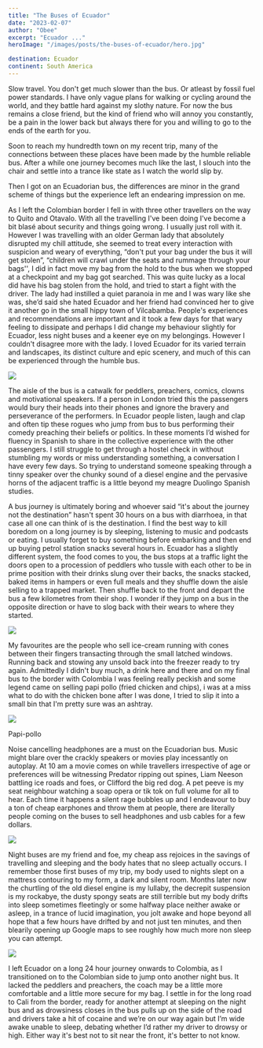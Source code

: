 ```yaml
---
title: "The Buses of Ecuador"
date: "2023-02-07"
author: "Obee"
excerpt: "Ecuador ..."
heroImage: "/images/posts/the-buses-of-ecuador/hero.jpg"

destination: Ecuador
continent: South America
---
```


Slow travel. You don't get much slower than the bus. Or atleast by fossil fuel power standards. I have only vague plans for walking or cycling around the world, and they battle hard against my slothy nature. For now the bus remains a close friend, but the kind of friend who will annoy you constantly, be a pain in the lower back but always there for you and willing to go to the ends of the earth for you.

Soon to reach my hundredth town on my recent trip, many of the connections between these places have been made by the humble reliable bus. After a while one journey becomes much like the last, I slouch into the chair and settle into a trance like state as I watch the world slip by.

Then I got on an Ecuadorian bus, the differences are minor in the grand scheme of things but the experience left an endearing impression on me.

As I left the Colombian border I fell in with three other travellers on the way to Quito and Otavalo. With all the travelling I've been doing I've become a bit blasé about security and things going wrong. I usually just roll with it. However I was travelling with an older German lady that absolutely disrupted my chill attitude, she seemed to treat every interaction with suspicion and weary of everything, “don't put your bag under the bus it will get stolen”, “children will crawl under the seats and rummage through your bags'', I did in fact move my bag from the hold to the bus when we stopped at a checkpoint and my bag got searched. This was quite lucky as a local did have his bag stolen from the hold, and tried to start a fight with the driver. The lady had instilled a quiet paranoia in me and I was wary like she was, she’d said she hated Ecuador and her friend had convinced her to give it another go in the small hippy town of Vilcabamba. People's experiences and recommendations are important and it took a few days for that wary feeling to dissipate and perhaps I did change my behaviour slightly for Ecuador, less night buses and a keener eye on my belongings. However I couldn't disagree more with the lady. I loved Ecuador for its varied terrain and landscapes, its distinct culture and epic scenery, and much of this can be experienced through the humble bus.

![ ](https://cdn.sanity.io/images/ho3u0oh3/production/3bd3830a1b070aa59f6af42af617dcb1e9a4cbfe-1020x768.jpg?w=3840&fit=max&auto=format)

The aisle of the bus is a catwalk for peddlers, preachers, comics, clowns and motivational speakers. If a person in London tried this the passengers would bury their heads into their phones and ignore the bravery and perseverance of the performers. In Ecuador people listen, laugh and clap and often tip these rogues who jump from bus to bus performing their comedy preaching their beliefs or politics. In these moments I’d wished for fluency in Spanish to share in the collective experience with the other passengers. I still struggle to get through a hostel check in without stumbling my words or miss understanding something, a conversation I have every few days. So trying to understand someone speaking through a tinny speaker over the chunky sound of a diesel engine and the pervasive horns of the adjacent traffic is a little beyond my meagre Duolingo Spanish studies.

A bus journey is ultimately boring and whoever said “it's about the journey not the destination” hasn't spent 30 hours on a bus with diarrhoea, in that case all one can think of is the destination. I find the best way to kill boredom on a long journey is by sleeping, listening to music and podcasts or eating. I usually forget to buy something before embarking and then end up buying petrol station snacks several hours in. Ecuador has a slightly different system, the food comes to you, the bus stops at a traffic light the doors open to a procession of peddlers who tussle with each other to be in prime position with their drinks slung over their backs, the snacks stacked, baked items in hampers or even full meals and they shuffle down the aisle selling to a trapped market. Then shuffle back to the front and depart the bus a few kilometres from their shop. I wonder if they jump on a bus in the opposite direction or have to slog back with their wears to where they started.

![ ](https://cdn.sanity.io/images/ho3u0oh3/production/5687792b44d9d19e3c42ed81b8c9fb3fba292d53-960x720.jpg?w=3840&fit=max&auto=format)

My favourites are the people who sell ice-cream running with cones between their fingers transacting through the small latched windows. Running back and stowing any unsold back into the freezer ready to try again. Admittedly I didn't buy much, a drink here and there and on my final bus to the border with Colombia I was feeling really peckish and some legend came on selling papi pollo (fried chicken and chips), i was at a miss what to do with the chicken bone after I was done, I tried to slip it into a small bin that I'm pretty sure was an ashtray.

![ ](https://cdn.sanity.io/images/ho3u0oh3/production/c1d72a8db6c9417be09573556fd2d3422b4cbece-1360x1024.jpg?w=3840&fit=max&auto=format)

Papi-pollo

Noise cancelling headphones are a must on the Ecuadorian bus. Music might blare over the crackly speakers or movies play incessantly on autoplay. At 10 am a movie comes on while travellers irrespective of age or preferences will be witnessing Predator ripping out spines, Liam Neeson battling ice roads and foes, or Clifford the big red dog. A pet peeve is my seat neighbour watching a soap opera or tik tok on full volume for all to hear. Each time it happens a silent rage bubbles up and I endeavour to buy a ton of cheap earphones and throw them at people, there are literally people coming on the buses to sell headphones and usb cables for a few dollars.

![ ](https://cdn.sanity.io/images/ho3u0oh3/production/e6ac0c4cc2f41f77643d18c6b128886e3bbf7eef-768x1020.jpg?w=3840&fit=max&auto=format)

Night buses are my friend and foe, my cheap ass rejoices in the savings of travelling and sleeping and the body hates that no sleep actually occurs. I remember those first buses of my trip, my body used to nights slept on a mattress contouring to my form, a dark and silent room. Months later now the churtling of the old diesel engine is my lullaby, the decrepit suspension is my rockabye, the dusty spongy seats are still terrible but my body drifts into sleep sometimes fleetingly or some halfway place neither awake or asleep, in a trance of lucid imagination, you jolt awake and hope beyond all hope that a few hours have drifted by and not just ten minutes, and then blearily opening up Google maps to see roughly how much more non sleep you can attempt.

![ ](https://cdn.sanity.io/images/ho3u0oh3/production/89c46b765ce3c07a93b65e25f7760fd70fbfd411-1020x768.jpg?w=3840&fit=max&auto=format)

I left Ecuador on a long 24 hour journey onwards to Colombia, as I transitioned on to the Colombian side to jump onto another night bus. It lacked the peddlers and preachers, the coach may be a little more comfortable and a little more secure for my bag. I settle in for the long road to Cali from the border, ready for another attempt at sleeping on the night bus and as drowsiness closes in the bus pulls up on the side of the road and drivers take a hit of cocaine and we’re on our way again but I’m wide awake unable to sleep, debating whether I’d rather my driver to drowsy or high. Either way it's best not to sit near the front, it's better to not know.